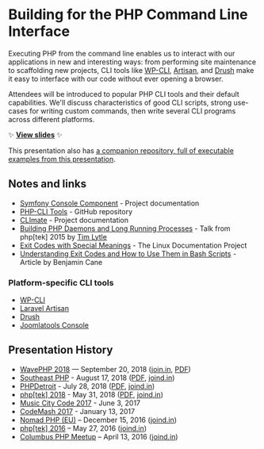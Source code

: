 # Building for the PHP Command Line Interface

Executing PHP from the command line enables us to interact with our applications in new and interesting ways: from performing site maintenance to scaffolding new projects, CLI tools like [WP-CLI](http://wp-cli.org/), [Artisan](https://laravel.com/docs/5.1/artisan), and [Drush](http://www.drush.org/en/master/) make it easy to interface with our code without ever opening a browser.

Attendees will be introduced to popular PHP CLI tools and their default capabilities. We'll discuss characteristics of good CLI scripts, strong use-cases for writing custom commands, then write several CLI programs across different platforms.

:sparkles: **[View slides](https://stevegrunwell.github.io/building-for-php-cli)** :sparkles:

This presentation also has [a companion repository, full of executable examples from this presentation](https://github.com/stevegrunwell/php-cli-examples).


## Notes and links

* [Symfony Console Component](http://symfony.com/doc/current/components/console/introduction.html) - Project documentation
* [PHP-CLI Tools](https://github.com/wp-cli/php-cli-tools) - GitHub repository
* [CLImate](https://climate.thephpleague.com/) - Project documentation
* [Building PHP Daemons and Long Running Processes](https://prezi.com/pymsnzwlieqt/building-php-daemons-and-long-running-processes-tek15/) - Talk from php[tek] 2015 by [Tim Lytle](http://timlytle.net)
* [Exit Codes with Special Meanings](http://tldp.org/LDP/abs/html/exitcodes.html) - The Linux Documentation Project
* [Understanding Exit Codes and How to Use Them in Bash Scripts](http://bencane.com/2014/09/02/understanding-exit-codes-and-how-to-use-them-in-bash-scripts/) - Article by Benjamin Cane


### Platform-specific CLI tools

* [WP-CLI](http://wp-cli.org/)
* [Laravel Artisan](https://laravel.com/docs/5.1/artisan)
* [Drush](http://www.drush.org/en/master/)
* [Joomlatools Console](https://www.joomlatools.com/developer/tools/console/)


## Presentation History

* [WavePHP 2018](https://wavephp.com/) — September 20, 2018 ([join.in](https://joind.in/talk/6908c), [PDF](https://github.com/stevegrunwell/building-for-php-cli/releases/download/wavephp-2018/slides.pdf))
* [Southeast PHP](https://southeastphp.com/) - August 17, 2018 ([PDF](https://github.com/stevegrunwell/building-for-php-cli/releases/download/southeastphp-2018/slides.pdf), [joind.in](https://joind.in/talk/ed2e4))
* [PHPDetroit](https://phpdetroit.io/) - July 28, 2018 ([PDF](https://github.com/stevegrunwell/building-for-php-cli/releases/download/phpdetroit-2018/slides.pdf), [joind.in](https://joind.in/talk/e6d00))
* [php[tek] 2018](https://tek18.phparch.com/speakers/steve-grunwell/) - May 31, 2018 ([PDF](https://github.com/stevegrunwell/building-for-php-cli/releases/download/phptek-2018/slides.pdf), [joind.in](https://joind.in/talk/c6025))
* [Music City Code 2017](https://www.musiccitycode.com/) - June 3, 2017
* [CodeMash 2017](http://www.codemash.org/) - January 13, 2017
* [Nomad PHP (EU)](https://nomadphp.com/nomadphp-2016-12-eu/) – December 15, 2016 ([joind.in](https://joind.in/talk/dce28))
* [php[tek] 2016](https://tek16.phparch.com/speakers/#66432) – May 27, 2016 ([joind.in](https://joind.in/talk/ce9a4))
* [Columbus PHP Meetup](http://www.meetup.com/phpphp/events/229434721/) – April 13, 2016 ([joind.in](https://joind.in/talk/e9465))
